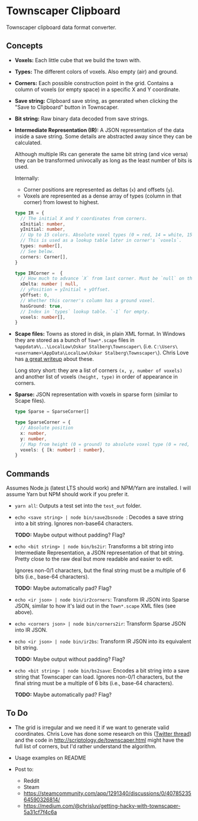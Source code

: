 # Townscaper Clipboard

Townscaper clipboard data format converter.

## Concepts

- **Voxels:** Each little cube that we build the town with.

- **Types:** The different colors of voxels. Also empty (air) and ground.

- **Corners:** Each possible construction point in the grid. Contains a column of voxels (or empty
  space) in a specific X and Y coordinate.

- **Save string:** Clipboard save string, as generated when clicking the "Save to Clipboard"
  button in Townscaper.

- **Bit string:** Raw binary data decoded from save strings.

- **Intermediate Representation (IR):** A JSON representation of the data inside a save string.
  Some details are abstracted away since they can be calculated.

  Although multiple IRs can generate the same bit string (and vice versa) they can be transformed
  univocally as long as the least number of bits is used.

  Internally:

  - Corner positions are represented as deltas (`x`) and offsets (`y`).
  - Voxels are represented as a dense array of types (column in that corner) from lowest to highest.

  ```ts
  type IR = {
    // The initial X and Y coordinates from corners.
    xInitial: number,
    yInitial: number,
    // Up to 15 colors. Absolute voxel types (0 = red, 14 = white, 15 = ground).
    // This is used as a lookup table later in corner's `voxels`.
    types: number[],
    // See below.
    corners: Corner[],
  }

  type IRCorner =  {
    // How much to advance `X` from last corner. Must be `null` on the first `Corner`.
    xDelta: number | null,
    // yPosition = yInitial + yOffset.
    yOffset: 0,
    // Whether this corner's column has a ground voxel.
    hasGround: true,
    // Index in `types` lookup table. `-1` for empty.
    voxels: number[],
  }
  ```

- **Scape files:** Towns as stored in disk, in plain XML format. In Windows they are stored as a
  bunch of `Town*.scape` files in `%appdata%\..\LocalLow\Oskar Stalberg\Townscaper\` (i.e.
  `C:\Users\<username>\AppData\LocalLow\Oskar Stalberg\Townscaper\`). Chris Love has
  [a great writeup](https://medium.com/@chrisluv/getting-hacky-with-townscaper-5a31cf7f4c6a) about
  these.

  Long story short: they are a list of corners `(x, y, number of voxels)` and another list of
  voxels `(height, type)` in order of appearance in corners.

- **Sparse:** JSON representation with voxels in sparse form (similar to Scape files).

  ```ts
  type Sparse = SparseCorner[]

  type SparseCorner = {
    // Absolute position
    x: number,
    y: number,
    // Map from height (0 = ground) to absolute voxel type (0 = red, 14 = white, 15 = ground)
    voxels: { [k: number] : number},
  }
  ```

## Commands

Assumes Node.js (latest LTS should work) and NPM/Yarn are installed. I will assume Yarn but NPM
should work if you prefer it.

- `yarn all`: Outputs a test set into the `test_out` folder.

- `echo <save string> | node bin/save2bsnode `: Decodes a save string into a bit string. Ignores non-base64
  characters.

  **TODO:** Maybe output without padding? Flag?

- `echo <bit string> | node bin/bs2ir`: Transforms a bit string into Intermediate Representation,
  a JSON representation of that bit string. Pretty close to the raw deal but more readable and easier
  to edit.

  Ignores non-0/1 characters, but the final string must be a multiple of 6 bits (i.e., base-64
  characters).

  **TODO:** Maybe automatically pad? Flag?

- `echo <ir json> | node bin/ir2corners`: Transform IR JSON into Sparse JSON, similar to how it's
  laid out in the `Town*.scape` XML files (see above).

- `echo <corners json> | node bin/corners2ir`: Transform Sparse JSON into IR JSON.

- `echo <ir json> | node bin/ir2bs`: Transform IR JSON into its equivalent bit string.

  **TODO:** Maybe output without padding? Flag?

- `echo <bit string> | node bin/bs2save`: Encodes a bit string into a save string that Townscaper can load.
  Ignores non-0/1 characters, but the final string must be a multiple of 6 bits (i.e., base-64
  characters).

  **TODO:** Maybe automatically pad? Flag?

## To Do

- The grid is irregular and we need it if we want to generate valid coordinates. Chris Love has
  done some research on this
  ([Twitter thread](https://twitter.com/ChrisLuv/status/1280594189412073474)) and the code in
  http://scriptology.de/townscaper.html might have the full list of corners, but I'd rather
  understand the algorithm.

- Usage examples on README

- Post to:

  - Reddit
  - Steam
  - https://steamcommunity.com/app/1291340/discussions/0/4078523564590326814/
  - https://medium.com/@chrisluv/getting-hacky-with-townscaper-5a31cf7f4c6a
